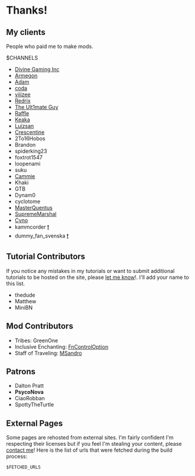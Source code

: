 # Thanks!

## My clients

People who paid me to make mods. 

\$CHANNELS

- [Divine Gaming Inc](http://divine-gaming.com/)
- [Armegon](https://www.youtube.com/Armegon)
- [Adam](https://www.curseforge.com/members/adam98991/projects)
- [coda](https://www.curseforge.com/members/coda1552/projects)
- [viiizee](https://www.curseforge.com/members/shmoopsie/projects)
- [Redrix](https://www.curseforge.com/members/redrixttv/projects)
- [The Ult1mate Guy](https://www.curseforge.com/members/theu1t1mateguy/projects)
- [Raffle](https://www.curseforge.com/members/raffle0/projects)
- [Keaka](https://discord.gg/uUwCwZFR6v)
- [Luizsan](https://www.curseforge.com/members/luizsanq/projects)
- [Crescentine](https://www.curseforge.com/members/crescprince/projects)
- 2To16Hobos
- Brandon
- spiderking23
- foxtrot1547
- loopenami
- suku
- [Cammie](https://github.com/CammiePone)
- Khaki
- GTB
- Dynam0
- cyclotome
- [MasterQuentus](https://github.com/MasterQuentus)
- [SupremeMarshal](https://github.com/SupremeMarshal)
- [Cyno](https://github.com/CYNO-MC)
- kammcorder [❗️](/bad-clients)
- dummy_fan_svenska [❗️](/bad-clients)

## Tutorial Contributors 

If you notice any mistakes in my tutorials or want to submit additional tutorials to be hosted on the site, please [let me know](/discord)!. I'll add your name to this list. 

- thedude
- Matthew
- MiniBN

## Mod Contributors 

- Tribes: GreenOne
- Inclusive Enchanting: [FnControlOption](https://github.com/FnControlOption)
- Staff of Traveling: [MSandro](https://github.com/MSandro)

## Patrons

- Dalton Pratt
- **PsycoNova**
- CiaoRobban
- SpottyTheTurtle

## External Pages

Some pages are rehosted from external sites. I'm fairly confident I'm respecting their licenses but if you feel I'm stealing your content, please [contact me](/discord)! Here is the list of urls that were fetched during the build process:  

```
$FETCHED_URLS
```
